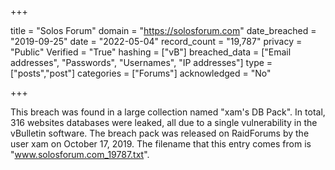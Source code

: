 +++

title = "Solos Forum"
domain = "https://solosforum.com"
date_breached = "2019-09-25"
date = "2022-05-04"
record_count = "19,787"
privacy = "Public"
Verified = "True"
hashing = ["vB"]
breached_data = ["Email addresses", "Passwords", "Usernames", "IP addresses"]
type = ["posts","post"]
categories = ["Forums"]
acknowledged = "No"


+++


This breach was found in a large collection named "xam's DB Pack". In total, 316 websites databases were leaked, all due to a single vulnerability in the vBulletin software. The breach pack was released on RaidForums by the user xam on October 17, 2019. The filename that this entry comes from is "www.solosforum.com_19787.txt".

